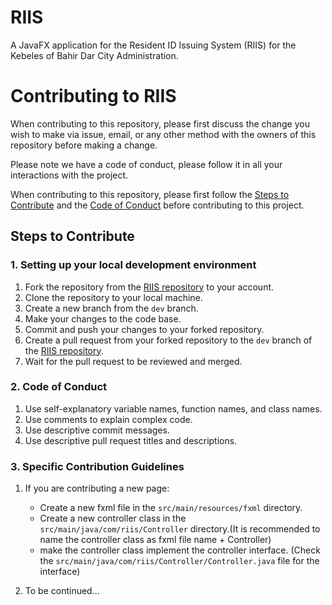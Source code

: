 # RIIS

A JavaFX application for the Resident ID Issuing System (RIIS) for the Kebeles of Bahir Dar City Administration. 

# Contributing to RIIS

When contributing to this repository, please first discuss the change you wish to make via issue,
email, or any other method with the owners of this repository before making a change. 

Please note we have a code of conduct, please follow it in all your interactions with the project.

When contributing to this repository, please first follow the [Steps to Contribute](#steps-to-contribute) and the [Code of Conduct](#code-of-conduct) before contributing to this project.

## Steps to Contribute
### 1. Setting up your local development environment

1. Fork the repository from the [RIIS repository](https://github.com/Lit-Coders/RIIS/tree/dev) to your account.
2. Clone the repository to your local machine.
3. Create a new branch from the `dev` branch.
4. Make your changes to the code base.
5. Commit and push your changes to your forked repository.
6. Create a pull request from your forked repository to the `dev` branch 
    of the [RIIS repository](https://github.com/Lit-Coders/RIIS/tree/dev).
7. Wait for the pull request to be reviewed and merged.

### 2. Code of Conduct

1. Use self-explanatory variable names, function names, and class names.
2. Use comments to explain complex code.
3. Use descriptive commit messages.
4. Use descriptive pull request titles and descriptions.

### 3. Specific Contribution Guidelines

1. If you are contributing a new page:
    - Create a new fxml file in the `src/main/resources/fxml` directory.
    - Create a new controller class in the `src/main/java/com/riis/Controller` directory.(It is recommended to name the controller class as fxml file name + Controller)
    - make the controller class implement the controller interface. (Check the `src/main/java/com/riis/Controller/Controller.java` file for the interface)

2. To be continued...
